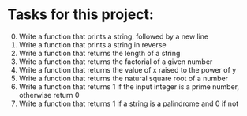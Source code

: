 
# Tasks for this project:

0. Write a function that prints a string, followed by a new line
1. Write a function that prints a string in reverse
2. Write a function that returns the length of a string
3. Write a function that returns the factorial of a given number
4. Write a function that returns the value of x raised to the power of y
5. Write a function that returns the natural square root of a number
6. Write a function that returns 1 if the input integer is a prime number, otherwise return 0
7. Write a function that returns 1 if a string is a palindrome and 0 if not
